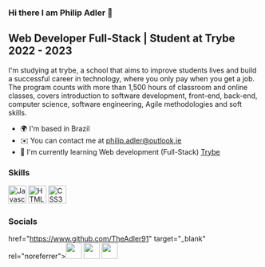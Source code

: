 ### Hi there I am Philip Adler 👋

## Web Developer Full-Stack | Student at Trybe 2022 - 2023

I'm studying at trybe, a school that aims to improve students lives and build a successful career in technology, where you only pay when you get a job. The program counts with more than 1,500 hours of classroom and online classes, covers introduction to software development, front-end, back-end, computer science, software engineering, Agile methodologies and soft skills.

-   🌍  I'm based in Brazil
-   ✉️  You can contact me at [philip.adler@outlook,ie](mailto:philip.adler@outlook.ie)
-   🚀  I'm currently learning Web development (Full-Stack) [Trybe](http://www.betrybe.com/)

### Skills

<p align="left">
<a href="https://developer.mozilla.org/en-US/docs/Web/JavaScript" target="_blank" rel="noreferrer"><img src="https://raw.githubusercontent.com/danielcranney/readme-generator/main/public/icons/skills/javascript-colored.svg" width="36" height="36" alt="Javascript" /></a>
<a href="https://developer.mozilla.org/en-US/docs/Glossary/HTML5" target="_blank" rel="noreferrer"><img src="https://raw.githubusercontent.com/danielcranney/readme-generator/main/public/icons/skills/html5-colored.svg" width="36" height="36" alt="HTML5" /></a>
<a href="https://www.w3.org/TR/CSS/#css" target="_blank" rel="noreferrer"><img src="https://raw.githubusercontent.com/danielcranney/readme-generator/main/public/icons/skills/css3-colored.svg" width="36" height="36" alt="CSS3" /></a>
</p>

### Socials

<a>href="https://www.github.com/TheAdler91" target="_blank" rel="noreferrer"><img src="https://raw.githubusercontent.com/danielcranney/readme-generator/main/public/icons/socials/github.svg" width="32" height="32" /></a> <a href="http://www.instagram.com/phiadler" target="_blank" rel="noreferrer"><img src="https://raw.githubusercontent.com/danielcranney/readme-generator/main/public/icons/socials/instagram.svg" width="32" height="32" /></a> <a href="https://www.linkedin.com/in/philippereira/" target="_blank" rel="noreferrer"><img src="https://raw.githubusercontent.com/danielcranney/readme-generator/main/public/icons/socials/linkedin.svg" width="32" height="32" /></a></p>

